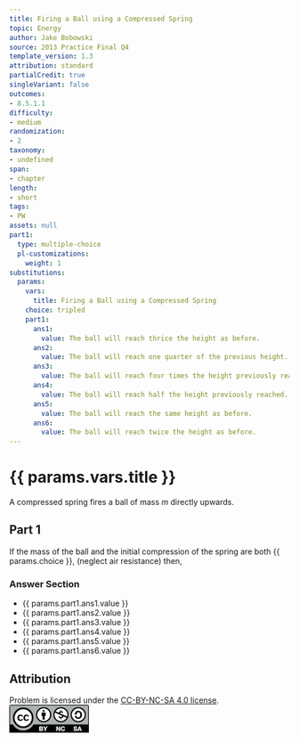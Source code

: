```yaml
---
title: Firing a Ball using a Compressed Spring
topic: Energy
author: Jake Bobowski
source: 2013 Practice Final Q4
template_version: 1.3
attribution: standard
partialCredit: true
singleVariant: false
outcomes:
- 8.5.1.1
difficulty:
- medium
randomization:
- 2
taxonomy:
- undefined
span:
- chapter
length:
- short
tags:
- PW
assets: null
part1:
  type: multiple-choice
  pl-customizations:
    weight: 1
substitutions:
  params:
    vars:
      title: Firing a Ball using a Compressed Spring
    choice: tripled
    part1:
      ans1:
        value: The ball will reach thrice the height as before.
      ans2:
        value: The ball will reach one quarter of the previous height.
      ans3:
        value: The ball will reach four times the height previously reached.
      ans4:
        value: The ball will reach half the height previously reached.
      ans5:
        value: The ball will reach the same height as before.
      ans6:
        value: The ball will reach twice the height as before.
---
```

# {{ params.vars.title }}
A compressed spring fires a ball of mass $m$ directly upwards.

## Part 1

If the mass of the  ball  and  the  initial  compression  of  the  spring  are  both  {{ params.choice }}, (neglect  air resistance) then,

### Answer Section

- {{ params.part1.ans1.value }}
- {{ params.part1.ans2.value }}
- {{ params.part1.ans3.value }}
- {{ params.part1.ans4.value }}
- {{ params.part1.ans5.value }}
- {{ params.part1.ans6.value }}

## Attribution

Problem is licensed under the [CC-BY-NC-SA 4.0 license](https://creativecommons.org/licenses/by-nc-sa/4.0/).<br> ![The Creative Commons 4.0 license requiring attribution-BY, non-commercial-NC, and share-alike-SA license.](https://raw.githubusercontent.com/firasm/bits/master/by-nc-sa.png)